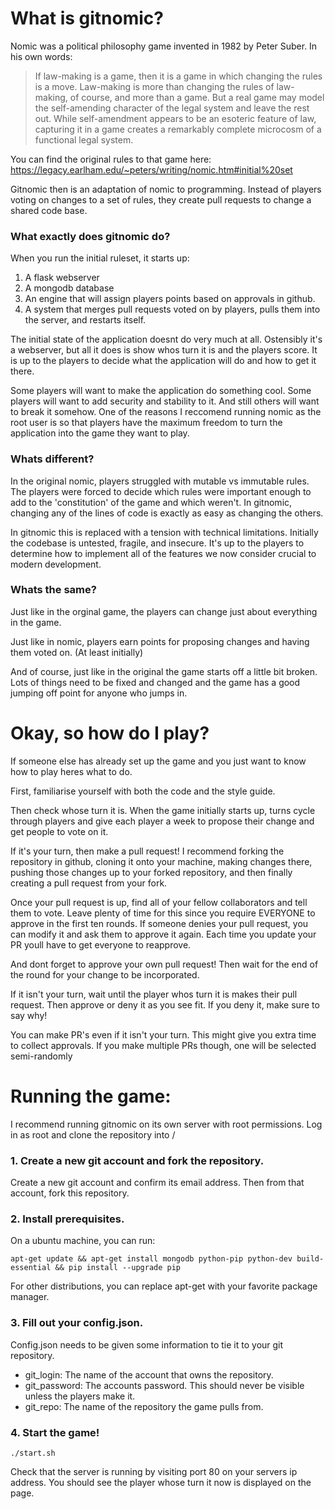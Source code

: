 # What is gitnomic?

Nomic was a political philosophy game invented in 1982 by Peter Suber. In his own words:

> If law-making is a game, then it is a game in which changing the rules is a move. Law-making is more than changing the rules of law-making, of course, and more than a game. But a real game may model the self-amending character of the legal system and leave the rest out. While self-amendment appears to be an esoteric feature of law, capturing it in a game creates a remarkably complete microcosm of a functional legal system.

You can find the original rules to that game here: https://legacy.earlham.edu/~peters/writing/nomic.htm#initial%20set

Gitnomic then is an adaptation of nomic to programming. Instead of players voting on changes to a set of rules,
they create pull requests to change a shared code base.

### What exactly does gitnomic do?

When you run the initial ruleset, it starts up:

1. A flask webserver
2. A mongodb database
3. An engine that will assign players points based on approvals in github.
4. A system that merges pull requests voted on by players, pulls them into the server, and restarts itself.

The initial state of the application doesnt do very much at all. Ostensibly it's a webserver,
but all it does is show whos turn it is and the players score. It is up to the players to decide
what the application will do and how to get it there.

Some players will want to make the application do something cool. Some players will want to add
security and stability to it. And still others will want to break it somehow. One of the reasons
I reccomend running nomic as the root user is so that players have the maximum freedom to turn
the application into the game they want to play.

### Whats different?

In the original nomic, players struggled with mutable vs immutable rules. The players were forced to decide which
rules were important enough to add to the 'constitution' of the game and which weren't. In gitnomic, changing any
of the lines of code is exactly as easy as changing the others.

In gitnomic this is replaced with a tension with technical limitations. Initially the codebase is untested, fragile,
and insecure. It's up to the players to determine how to implement all of the features we now consider crucial to
modern development.


### Whats the same?

Just like in the orginal game, the players can change just about everything in the game.

Just like in nomic, players earn points for proposing changes and having them voted on. (At least initially)

And of course, just like in the original the game starts off a little bit broken. Lots of things need to be fixed and
changed and the game has a good jumping off point for anyone who jumps in.

# Okay, so how do I play?

If someone else has already set up the game and you just want to know how to play heres what to do.

First, familiarise yourself with both the code and the style guide.

Then check whose turn it is. When the game initially starts up, turns cycle through players and give each player a week to propose their change and get people to vote on it.

If it's your turn, then make a pull request! I recommend forking the repository in github, cloning it onto your machine, making changes there, pushing those changes up to your forked repository, and then finally creating a pull request from your fork.

Once your pull request is up, find all of your fellow collaborators and tell them to vote. Leave plenty of time for this since you require EVERYONE to approve in the first ten rounds. If someone denies your pull request, you can modify it and ask them to approve it again. Each time you update your PR youll have to get everyone to reapprove.

And dont forget to approve your own pull request! Then wait for the end of the round for your change to be incorporated.

If it isn't your turn, wait until the player whos turn it is makes their pull request. Then approve or deny it as you see fit. If you deny it, make sure to say why!

You can make PR's even if it isn't your turn. This might give you extra time to collect approvals. If you make multiple PRs though, one will be selected semi-randomly

# Running the game:

I recommend running gitnomic on its own server with root permissions.
Log in as root and clone the repository into /

### 1. Create a new git account and fork the repository.
Create a new git account and confirm its email address.
Then from that account, fork this repository. 

### 2. Install prerequisites.

On a ubuntu machine, you can run:

`apt-get update && apt-get install mongodb python-pip python-dev build-essential && pip install --upgrade pip`

For other distributions, you can replace apt-get with your favorite package manager.


### 3. Fill out your config.json.
Config.json needs to be given some information to tie it to your git repository.

* git_login: The name of the account that owns the repository.
* git_password: The accounts password. This should never be visible unless the players make it.
* git_repo: The name of the repository the game pulls from.

### 4. Start the game!

`./start.sh`

Check that the server is running by visiting port 80 on your servers ip address. You should see the player whose turn it now is displayed on the page.
